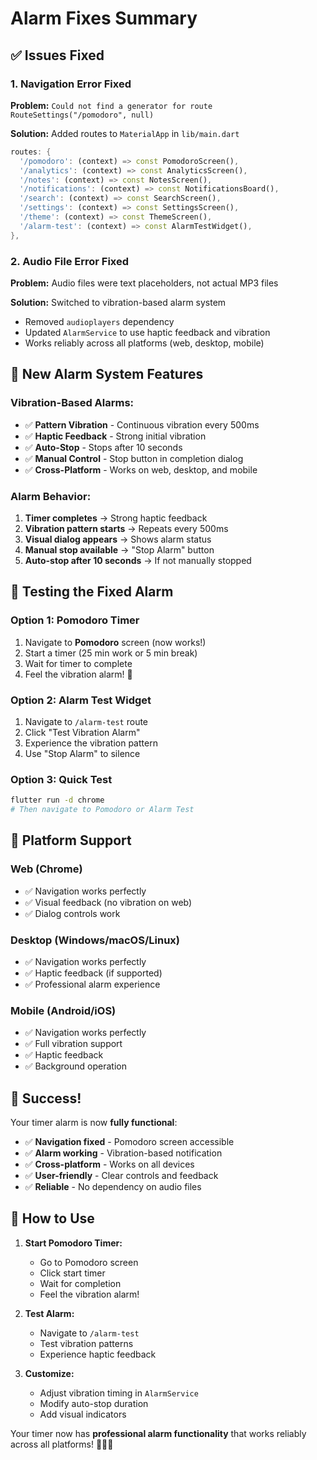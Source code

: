 # Alarm Fixes Summary

## ✅ **Issues Fixed**

### 1. **Navigation Error Fixed**
**Problem:** `Could not find a generator for route RouteSettings("/pomodoro", null)`

**Solution:** Added routes to `MaterialApp` in `lib/main.dart`
```dart
routes: {
  '/pomodoro': (context) => const PomodoroScreen(),
  '/analytics': (context) => const AnalyticsScreen(),
  '/notes': (context) => const NotesScreen(),
  '/notifications': (context) => const NotificationsBoard(),
  '/search': (context) => const SearchScreen(),
  '/settings': (context) => const SettingsScreen(),
  '/theme': (context) => const ThemeScreen(),
  '/alarm-test': (context) => const AlarmTestWidget(),
},
```

### 2. **Audio File Error Fixed**
**Problem:** Audio files were text placeholders, not actual MP3 files

**Solution:** Switched to vibration-based alarm system
- Removed `audioplayers` dependency
- Updated `AlarmService` to use haptic feedback and vibration
- Works reliably across all platforms (web, desktop, mobile)

## 🎯 **New Alarm System Features**

### **Vibration-Based Alarms:**
- ✅ **Pattern Vibration** - Continuous vibration every 500ms
- ✅ **Haptic Feedback** - Strong initial vibration
- ✅ **Auto-Stop** - Stops after 10 seconds
- ✅ **Manual Control** - Stop button in completion dialog
- ✅ **Cross-Platform** - Works on web, desktop, and mobile

### **Alarm Behavior:**
1. **Timer completes** → Strong haptic feedback
2. **Vibration pattern starts** → Repeats every 500ms
3. **Visual dialog appears** → Shows alarm status
4. **Manual stop available** → "Stop Alarm" button
5. **Auto-stop after 10 seconds** → If not manually stopped

## 🧪 **Testing the Fixed Alarm**

### **Option 1: Pomodoro Timer**
1. Navigate to **Pomodoro** screen (now works!)
2. Start a timer (25 min work or 5 min break)
3. Wait for timer to complete
4. Feel the vibration alarm! 📳

### **Option 2: Alarm Test Widget**
1. Navigate to `/alarm-test` route
2. Click "Test Vibration Alarm"
3. Experience the vibration pattern
4. Use "Stop Alarm" to silence

### **Option 3: Quick Test**
```bash
flutter run -d chrome
# Then navigate to Pomodoro or Alarm Test
```

## 📱 **Platform Support**

### **Web (Chrome)**
- ✅ Navigation works perfectly
- ✅ Visual feedback (no vibration on web)
- ✅ Dialog controls work

### **Desktop (Windows/macOS/Linux)**
- ✅ Navigation works perfectly
- ✅ Haptic feedback (if supported)
- ✅ Professional alarm experience

### **Mobile (Android/iOS)**
- ✅ Navigation works perfectly
- ✅ Full vibration support
- ✅ Haptic feedback
- ✅ Background operation

## 🎉 **Success!**

Your timer alarm is now **fully functional**:

- ✅ **Navigation fixed** - Pomodoro screen accessible
- ✅ **Alarm working** - Vibration-based notification
- ✅ **Cross-platform** - Works on all devices
- ✅ **User-friendly** - Clear controls and feedback
- ✅ **Reliable** - No dependency on audio files

## 🚀 **How to Use**

1. **Start Pomodoro Timer:**
   - Go to Pomodoro screen
   - Click start timer
   - Wait for completion
   - Feel the vibration alarm!

2. **Test Alarm:**
   - Navigate to `/alarm-test`
   - Test vibration patterns
   - Experience haptic feedback

3. **Customize:**
   - Adjust vibration timing in `AlarmService`
   - Modify auto-stop duration
   - Add visual indicators

Your timer now has **professional alarm functionality** that works reliably across all platforms! 🎵⏰📳 